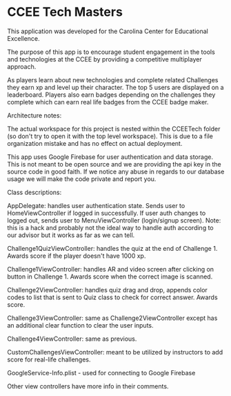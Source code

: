 # CCEE Tech Masters

This application was developed for the Carolina Center for Educational Excellence.

The purpose of this app is to encourage student engagement in the tools and technologies at the CCEE by providing a competitive multiplayer approach.

As players learn about new technologies and complete related Challenges they earn xp and level up their character. The top 5 users are displayed on a leaderboard. Players also earn badges depending on the challenges they complete which can earn real life badges from the CCEE badge maker.


Architecture notes:

The actual workspace for this project is nested within the CCEETech folder (so don't try to open it with the top level workspace). This is due to a file organization mistake and has no effect on actual deployment.

This app uses Google Firebase for user authentication and data storage. This is not meant to be open source and we are providing the api key in the source code in good faith. If we notice any abuse in regards to our database usage we will make the code private and report you.

Class descriptions:

AppDelegate: handles user authentication state. Sends user to HomeViewController if logged in successfully. If user auth changes to logged out, sends user to MenuViewController (login/signup screen). Note: this is a hack and probably not the ideal way to handle auth according to our advisor but it works as far as we can tell.

Challenge1QuizViewController: handles the quiz at the end of Challenge 1. Awards score if the player doesn't have 1000 xp.

Challenge1ViewController: handles AR and video screen after clicking on button in Challenge 1. Awards score when the correct image is scanned.

Challenge2ViewController: handles quiz drag and drop, appends color codes to list that is sent to Quiz class to check for correct answer. Awards score.

Challenge3ViewController: same as Challenge2ViewController except has an additional clear function to clear the user inputs.

Challenge4ViewController: same as previous.

CustomChallengesViewController: meant to be utilized by instructors to add score for real-life challenges.

GoogleService-Info.plist - used for connecting to Google Firebase

Other view controllers have more info in their comments.
